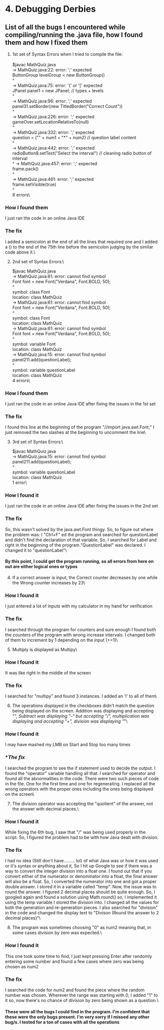 # **4. Debugging Derbies**
## **List of all the bugs I encountered while compiling/running the .java file, how I found them and how I fixed them**
1. 1st set of Syntax Errors when I tried to compile the file:\
\
   $javac MathQuiz.java\
-> MathQuiz.java:22: error: ';' expected\
       ButtonGroup levelGroup = new ButtonGroup()\
   	                                          ^\
-> MathQuiz.java:75: error: '(' or '[' expected\
	   JPanel panel1 = new JPanel; // types + levels\
	                              ^\
-> MathQuiz.java:96: error: ';' expected\
           panel31.setBorder(new TitledBorder("Correct Count"))\
                                                                ^\
-> MathQuiz.java:226: error: ';' expected\
           gameOver.setLocationRelativeTo(null)\
                                                ^\
-> MathQuiz.java:332: error: ';' expected\
                   question = ("" + num1 + "*" + num2) // question label content\
                                                      ^\
-> MathQuiz.java:442: error: ';' expected\
                   radioButton8.setText("Select the interval") // cleaning radio button of interval\
                                                              ^
-> MathQuiz.java:457: error: ';' expected\
           frame.pack()\
                       ^\
-> MathQuiz.java:461: error: ';' expected\
           frame.setVisible(true)\
                                 ^\
   8 errors\
### **How I found them**
I just ran the code in an online Java IDE
### **The fix**
I added a semicolon at the end of all the lines that required one and I added a () to the end of the 75th line before the semicolon judging by the similar code above it.\

2. 2nd set of Syntax Errors:\

   $javac MathQuiz.java\
-> MathQuiz.java:61: error: cannot find symbol\
       Font font = new Font("Verdana", Font.BOLD, 50);\
       ^\
     symbol:   class Font\
     location: class MathQuiz\
-> MathQuiz.java:61: error: cannot find symbol\
       Font font = new Font("Verdana", Font.BOLD, 50);\
                       ^\
     symbol:   class Font\
     location: class MathQuiz\
-> MathQuiz.java:61: error: cannot find symbol\
       Font font = new Font("Verdana", Font.BOLD, 50);\
                                       ^\
     symbol:   variable Font\
     location: class MathQuiz\
-> MathQuiz.java:15: error: cannot find symbol\
           panel211.add(questionLabel);\
                        ^\
     symbol:   variable questionLabel\
     location: class MathQuiz\
   4 errors\
### **How I found them**
I just ran the code in an online Java IDE after fixing the issues in the 1st set
### **The fix** 
I found this line at the beginning of the program "//import java.awt.Font;" I just removed the two slashes at the beginning to uncomment the line\

3. 3rd set of Syntax Errors:\

   $javac MathQuiz.java\
-> MathQuiz.java:15: error: cannot find symbol\
           panel211.add(questionLabel);\
                        ^\
     symbol:   variable questionLabel\
     location: class MathQuiz\
   1 error\
### **How I found it**
I just ran the code in an online Java IDE after fixing the issues in the 2nd set
### **The fix**
So, this wasn't solved by the java.awt.Font thingy. So, to figure out where the problem was: I "Ctrl+F" ed the program and searched for questionLabel and didn't find the declaration of that variable. So, I searched for Label and right in the beginning of the program "QuestionLabel" was declared. I changed it to "questionLabel"\
 
#### **By this point, I could get the program running, so all errors from here on out are either logical ones or typos**

4. If a correct answer is input, the Correct counter decreases by one while the Wrong counter increases by 23\
### **How I found it**
I just entered a lot of inputs with my calculator in my hand for verification
### **The fix**
I searched through the program for counters and sure enough I found both the counters of the program with wrong increase intervals. I changed both of them to increment by 1 depending on the input (+=1)\

5. Multiply is displayed as Multipy\
### **How I found it**
It was like right in the middle of the screen
### **The fix**
I searched for "multipy" and found 3 instances. I added an 'l' to all of them\

6. The operations displayed in the checkboxes didn't match the question being displayed on the screen. Addition was displaying and accepting "*", Subtract was displaying "-" but accepting "/", multiplication was displaying and accepting "+", division was displaying "*"\
### **How I found it**
I may have mashed my LMB on Start and Stop too many times
### **The fix*
I searched the program to see the if statement used to decide the output. I found the "operator" variable handling all that. I searched for operator and found all the abnormalities in the code. There were two such pieces of code in the file. One for the first time and one for regenerating. I replaced all the wrong operators with the proper ones including the ones being displayed on the screen\

7. The division operator was accepting the "quotient" of the answer, not the answer with decimal places.\
### **How I found it**
While fixing the 6th bug, I saw that "/" was being used properly in the script. So, I figured the problem had to be with how Java dealt with division.
### **The fix**
I had no idea (Still don't have......... lol) of what Java was or how it was used or it's syntax or anything about it, So I hit up Google to see if there was a way to convert the integer division into a float one. I found out that if you convert either of the numerator or denominator into a float, the final answer will also be a float. So, I converted the numerator into one and got a proper double answer. I stored it in a variable called "temp". Now, the issue was to round the answer. I figured 2 decimal places should be quite enough. So, I googled again and found a solution using Math.round() so, I implemented it using the temp variable I stored the division into. I changed all the values for both the generation and re-generation pieces. I also searched for "division" in the code and changed the display text to "Divison (Round the answer to 2 decimal places)"\

8. The program was sometimes choosing "0" as num2 meaning that, in some cases division by zero was expected.\
### **How I found it**
This one took some time to find, I just kept pressing Enter after randomly entering some number and found a few cases where zero was being chosen as num2
### **The fix**
I searched the code for num2 and found the piece where the random number was chosen. Wherever the range was starting with 0, I added "1" to it so, now there's no chance of division by zero being shown as a question.\

#### **These were all the bugs I could find in the program. I'm confident that these were the only bugs present. I'm very sorry if I missed any other bug/s. I tested for a ton of cases with all the operations**
